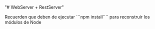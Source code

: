 "# WebServer + RestServer"

Recuerden que deben de ejecutar ```npm install```` para reconstruir los módulos de Node
